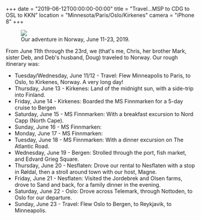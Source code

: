 +++
date = "2019-06-12T00:00:00-00:00"
title = "Travel...MSP to CDG to OSL to KKN"
location = "Minnesota/Paris/Oslo/Kirkenes"
camera = "iPhone 8"
+++

<figure>
  <img src="https://images.summittdweller.com/Norway-Photos-2019/M%C3%B8re%20og%20Romsdal%20-%20Norway,%20June%2018,%202019/IMG_0690.png" />
  <figcaption>Our adventure in Norway, June 11-23, 2019.</figcaption>
</figure>

<!--more-->

From June 11th through the 23rd, we (that's me, Chris, her brother Mark, sister Deb, and Deb's husband, Doug) traveled to Norway.  Our rough itinerary was:

  - Tuesday/Wednesday, June 11/12 - Travel: Flew Minneapolis to Paris, to Oslo, to Kirkenes, Norway.  A very long day!
  - Thursday, June 13 - Kirkenes: Land of the midnight sun, with a side-trip into Finland.
  - Friday, June 14 - Kirkenes: Boarded the MS Finnmarken for a 5-day cruise to Bergen
  - Saturday, June 15 - MS Finnmarken: With a breakfast excursion to Nord Capp (North Cape).
  - Sunday, June 16 - MS Finnmarken:
  - Monday, June 17 - MS Finnmarken:
  - Tuesday, June 18 - MS Finnmarken: With a dinner excursion on The Atlantic Road.
  - Wednesday, June 19 - Bergen: Strolled through the port, fish market, and Edvard Grieg Square.
  - Thursday, June 20 - Nesflaten: Drove our rental to Nesflaten with a stop in Røldal, then a stroll around town with our host, Magne.
  - Friday, June 21 - Nesflaten: Visited the Jordebrek and Olsen farms, drove to Sand and back, for a family dinner in the evening.
  - Saturday, June 22 - Oslo: Drove across Telemark, through Nottoden, to Oslo for our departure.
  - Sunday, June 23 - Travel: Flew Oslo to Bergen, to Reykjavik, to Minneapolis.
